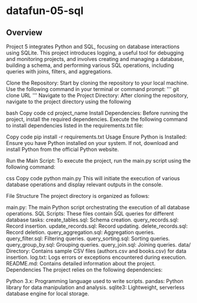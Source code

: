 # datafun-05-sql

## Overview
Project 5 integrates Python and SQL, focusing on database interactions using SQLite. This project introduces logging, a useful tool for debugging and monitoring projects, and involves creating and managing a database, building a schema, and performing various SQL operations, including queries with joins, filters, and aggregations.

Clone the Repository: Start by cloning the repository to your local machine. Use the following command in your terminal or command prompt:
'''
git clone URL
'''
Navigate to the Project Directory: After cloning the repository, navigate to the project directory using the following 

bash
Copy code
cd project_name
Install Dependencies: Before running the project, install the required dependencies. Execute the following command to install dependencies listed in the requirements.txt file:

Copy code
pip install -r requirements.txt
Usage
Ensure Python is Installed: Ensure you have Python installed on your system. If not, download and install Python from the official Python website.

Run the Main Script: To execute the project, run the main.py script using the following command:

css
Copy code
python main.py
This will initiate the execution of various database operations and display relevant outputs in the console.

File Structure
The project directory is organized as follows:

main.py: The main Python script orchestrating the execution of all database operations.
SQL Scripts: These files contain SQL queries for different database tasks:
create_tables.sql: Schema creation.
query_records.sql: Record insertion.
update_records.sql: Record updating.
delete_records.sql: Record deletion.
query_aggregation.sql: Aggregation queries.
query_filter.sql: Filtering queries.
query_sorting.sql: Sorting queries.
query_group_by.sql: Grouping queries.
query_join.sql: Joining queries.
data/ Directory: Contains sample CSV files (authors.csv and books.csv) for data insertion.
log.txt: Logs errors or exceptions encountered during execution.
README.md: Contains detailed information about the project.
Dependencies
The project relies on the following dependencies:

Python 3.x: Programming language used to write scripts.
pandas: Python library for data manipulation and analysis.
sqlite3: Lightweight, serverless database engine for local storage.
